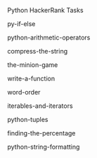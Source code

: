 Python HackerRank Tasks

py-if-else

python-arithmetic-operators

compress-the-string

the-minion-game

write-a-function

word-order

iterables-and-iterators

python-tuples

finding-the-percentage

python-string-formatting